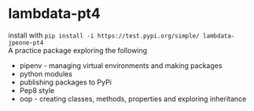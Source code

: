 # lambdata-pt4
install with ```pip install -i https://test.pypi.org/simple/ lambdata-jpeone-pt4```  
A practice package exploring the following
* pipenv - managing virtual environments and making packages
* python modules
* publishing packages to PyPi
* Pep8 style
* oop - creating classes, methods, properties and exploring inheritance